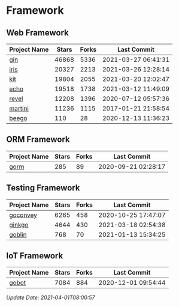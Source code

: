 # Framework

## Web Framework
| Project Name | Stars | Forks | Last Commit |
| ------------ | ----- | ----- | ----------- |
| [gin](https://github.com/gin-gonic/gin) | 46868 | 5336 | 2021-03-27 06:41:31 |
| [iris](https://github.com/kataras/iris) | 20327 | 2213 | 2021-03-26 12:28:14 |
| [kit](https://github.com/go-kit/kit) | 19804 | 2055 | 2021-03-20 12:02:47 |
| [echo](https://github.com/labstack/echo) | 19518 | 1738 | 2021-03-12 11:49:09 |
| [revel](https://github.com/revel/revel) | 12208 | 1396 | 2020-07-12 05:57:36 |
| [martini](https://github.com/go-martini/martini) | 11236 | 1115 | 2017-01-21 21:58:54 |
| [beego](https://github.com/astaxie/beego) | 110 | 28 | 2020-12-13 11:36:23 |

## ORM Framework
| Project Name | Stars | Forks | Last Commit |
| ------------ | ----- | ----- | ----------- |
| [gorm](https://github.com/jinzhu/gorm) | 285 | 89 | 2020-09-21 02:28:17 |

## Testing Framework
| Project Name | Stars | Forks | Last Commit |
| ------------ | ----- | ----- | ----------- |
| [goconvey](https://github.com/smartystreets/goconvey) | 6265 | 458 | 2020-10-25 17:47:07 |
| [ginkgo](https://github.com/onsi/ginkgo) | 4644 | 430 | 2021-03-18 02:54:38 |
| [goblin](https://github.com/franela/goblin) | 768 | 70 | 2021-01-13 15:34:25 |

## IoT Framework
| Project Name | Stars | Forks | Last Commit |
| ------------ | ----- | ----- | ----------- |
| [gobot](https://github.com/hybridgroup/gobot) | 7084 | 884 | 2020-12-01 09:54:44 |

*Update Date: 2021-04-01T08:00:57*